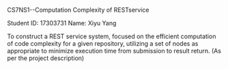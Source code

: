 CS7NS1--Computation Complexity of RESTservice

Student ID: 17303731 Name: Xiyu Yang

To construct a REST service system, focused on the efficient computation of code complexity for a given repository, utilizing a set of nodes as appropriate to minimize execution time from submission to result return. (As per the project description)
